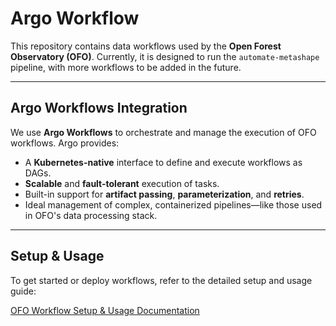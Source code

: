 # Argo Workflow

This repository contains data workflows used by the **Open Forest Observatory (OFO)**. Currently, it is designed to run the `automate-metashape` pipeline, with more workflows to be added in the future.

---

## Argo Workflows Integration

We use **Argo Workflows** to orchestrate and manage the execution of OFO workflows. Argo provides:

- A **Kubernetes-native** interface to define and execute workflows as DAGs.
- **Scalable** and **fault-tolerant** execution of tasks.
- Built-in support for **artifact passing**, **parameterization**, and **retries**.
- Ideal management of complex, containerized pipelines—like those used in OFO's data processing stack.

---

## Setup & Usage

To get started or deploy workflows, refer to the detailed setup and usage guide:

[OFO Workflow Setup & Usage Documentation](https://docs.google.com/document/d/1ukaNrnbM4VINZeIyPb7z0lAMLhismMPMBCLoMxAaa30/edit?usp=sharing)
